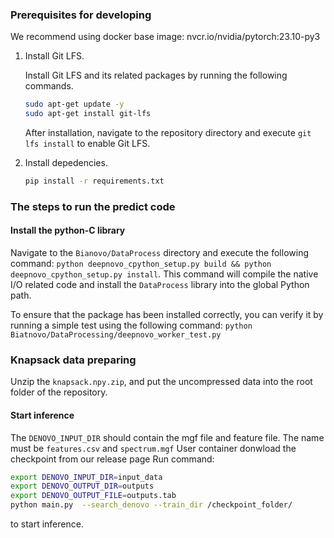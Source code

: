 ### Prerequisites for developing
We recommend using docker base image: nvcr.io/nvidia/pytorch:23.10-py3
1. Install Git LFS.

    Install Git LFS and its related packages by running the following commands.
    ```bash
    sudo apt-get update -y
    sudo apt-get install git-lfs
    ```
    After installation, navigate to the repository directory and execute `git lfs install` to enable Git LFS.

2. Install depedencies.

    ```bash
    pip install -r requirements.txt
    ```

### The steps to run the predict code
#### Install the python-C library

Navigate to the `Bianovo/DataProcess` directory and execute the following command: `python deepnovo_cpython_setup.py build && python deepnovo_cpython_setup.py install`. This command will compile the native I/O related code and install the `DataProcess` library into the global Python path.

To ensure that the package has been installed correctly, you can verify it by running a simple test using the following command: `python Biatnovo/DataProcessing/deepnovo_worker_test.py`

### Knapsack data preparing
Unzip the `knapsack.npy.zip`, and put the uncompressed data into the root folder of the repository.

#### Start inference

The `DENOVO_INPUT_DIR` should contain the mgf file and feature file. The name must be `features.csv` and `spectrum.mgf`
User container donwload the checkpoint from our release page
Run command:
```bash
export DENOVO_INPUT_DIR=input_data
export DENOVO_OUTPUT_DIR=outputs
export DENOVO_OUTPUT_FILE=outputs.tab
python main.py  --search_denovo --train_dir /checkpoint_folder/
```
to start inference.
